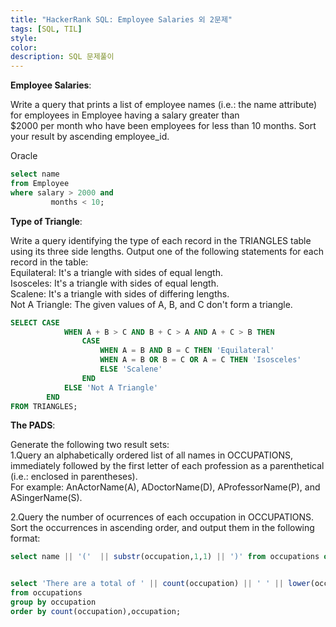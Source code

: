 ```yaml
---
title: "HackerRank SQL: Employee Salaries 외 2문제"
tags: [SQL, TIL]
style:
color:
description: SQL 문제풀이
---
```

**Employee Salaries**: <br/>

Write a query that prints a list of employee names (i.e.: the name attribute) for employees in Employee having a salary greater than <br/>
$2000 per month who have been employees for less than 10 months. Sort your result by ascending employee_id.

Oracle

```sql
select name
from Employee
where salary > 2000 and
         months < 10;
```

**Type of Triangle**: <br/>

Write a query identifying the type of each record in the TRIANGLES table using its three side lengths. Output one of the following statements for each record in the table: <br/>
 Equilateral: It's a triangle with  sides of equal length. <br/>
 Isosceles: It's a triangle with  sides of equal length. <br/>
 Scalene: It's a triangle with  sides of differing lengths. <br/>
 Not A Triangle: The given values of A, B, and C don't form a triangle. 

```sql
SELECT CASE             
            WHEN A + B > C AND B + C > A AND A + C > B THEN
                CASE 
                    WHEN A = B AND B = C THEN 'Equilateral'
                    WHEN A = B OR B = C OR A = C THEN 'Isosceles'
                    ELSE 'Scalene'
                END
            ELSE 'Not A Triangle'
        END
FROM TRIANGLES;
```

**The PADS**: <br/>

Generate the following two result sets: <br/>
1.Query an alphabetically ordered list of all names in OCCUPATIONS, immediately followed by the first letter of each profession as a parenthetical (i.e.: enclosed in parentheses). <br/>
  For example: AnActorName(A), ADoctorName(D), AProfessorName(P), and ASingerName(S). <br/>

2.Query the number of ocurrences of each occupation in OCCUPATIONS. Sort the occurrences in ascending order, and output them in the following format:

```sql
select name || '('  || substr(occupation,1,1) || ')' from occupations order by name;


select 'There are a total of ' || count(occupation) || ' ' || lower(occupation) || 's.' 
from occupations
group by occupation
order by count(occupation),occupation;
```

